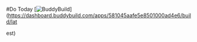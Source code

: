 #Do Today
[![BuddyBuild](https://dashboard.buddybuild.com/api/statusImage?appID=581045aafe5e8501000ad4e6&branch=master&build=latest)](https://dashboard.buddybuild.com/apps/581045aafe5e8501000ad4e6/build/lat

est)

